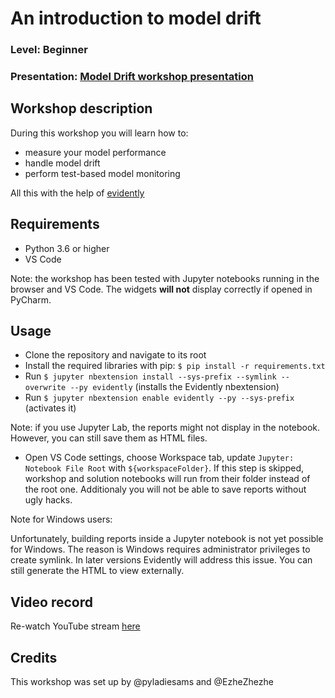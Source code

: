 
# An introduction to model drift
### Level: Beginner
### Presentation: [Model Drift workshop presentation](workshop/model_drift_workshop.pdf)

## Workshop description
During this workshop you will learn how to:
* measure your model performance
* handle model drift
* perform test-based model monitoring

All this with the help of [evidently](https://github.com/evidentlyai/evidently)

## Requirements
* Python 3.6 or higher
* VS Code

Note: the workshop has been tested with Jupyter notebooks running in the browser and VS Code. The widgets **will not** display correctly if opened in PyCharm.

## Usage
* Clone the repository and navigate to its root
* Install the required libraries with pip: ```$ pip install -r requirements.txt```
*  Run ```$ jupyter nbextension install --sys-prefix --symlink --overwrite --py evidently``` (installs the Evidently 
nbextension)
* Run ```$ jupyter nbextension enable evidently --py --sys-prefix``` (activates it)

 Note: if you use Jupyter Lab, the reports might not display in the notebook. However, you can still save them as HTML files.
* Open VS Code settings, choose Workspace tab, update ```Jupyter: Notebook File Root``` with ```${workspaceFolder}```. If this step is skipped, workshop and solution notebooks will run from their folder instead of the root one. Additionaly you will not be able to save reports without ugly hacks.

Note for Windows users:

Unfortunately, building reports inside a Jupyter notebook is not yet possible for Windows. The reason is Windows requires administrator privileges to create symlink. In later versions Evidently will address this issue. You can still generate the HTML to view externally.

## Video record
Re-watch YouTube stream [here](https://youtu.be/gyvB44gQWQE)

## Credits
This workshop was set up by @pyladiesams and @EzheZhezhe
